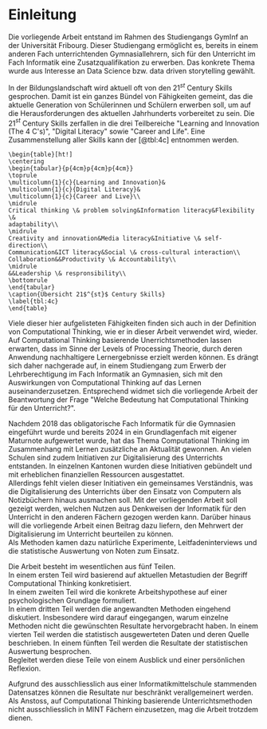 # Einleitung

Die vorliegende Arbeit entstand im Rahmen des Studiengangs GymInf an der
Universität Fribourg. Dieser Studiengang ermöglicht es, bereits in einem
anderen Fach unterrichtenden Gymnasiallehrern, sich für den Unterricht
im Fach Informatik eine Zusatzqualifikation zu erwerben. Das konkrete
Thema wurde aus Interesse an Data Science bzw. data driven storytelling
gewählt. 

In der Bildungslandschaft wird aktuell oft von den 21$^{st}$ Century Skills
gesprochen. Damit ist ein ganzes Bündel von Fähigkeiten gemeint, das die
aktuelle Generation von Schülerinnen und Schülern erwerben soll, um auf
die Herausforderungen des aktuellen Jahrhunderts vorbereitet zu sein.
Die 21$^{st}$ Century Skills zerfallen in die drei Teilbereiche "Learning and
Innovation (The 4 C's)", "Digital Literacy" sowie "Career and Life".
Eine Zusammenstellung aller Skills kann der [@tbl:4c] entnommen werden.

```{=latex}
\begin{table}[ht!]
\centering
\begin{tabular}{p{4cm}p{4cm}p{4cm}}
\toprule
\multicolumn{1}{c}{Learning and Innovation}&
\multicolumn{1}{c}{Digital Literacy}&
\multicolumn{1}{c}{Career and Live}\\
\midrule
Critical thinking \& problem solving&Information literacy&Flexibility \&
adaptability\\
\midrule
Creativity and innovation&Media literacy&Initiative \& self-direction\\
Communication&ICT literacy&Social \& cross-cultural interaction\\
Collaboration&&Productivity \& Accountability\\
\midrule
&&Leadership \& respronsibility\\
\bottomrule
\end{tabular}
\caption{Übersicht 21$^{st}$ Century Skills}
\label{tbl:4c}
\end{table}
```

Viele dieser hier aufgelisteten Fähigkeiten finden sich auch in der
Definition von Computational Thinking, wie er in dieser Arbeit
verwendet wird, wieder. 
Auf Computational Thinking basierende Unerrichtsmethoden lassen
erwarten, dass im Sinne der Levels of Processing Theorie, durch deren
Anwendung nachhaltigere Lernergebnisse erzielt werden können.
Es drängt sich daher nachgerade auf, in einem
Studiengang zum Erwerb der Lehrberechtigung im Fach Informatik an
Gymnasien, sich mit den Auswirkungen von Computational Thinking auf das
Lernen auseinanderzusetzen. Entsprechend widmet sich die vorliegende
Arbeit der Beantwortung der Frage "Welche Bedeutung hat Computational
Thinking für den Unterricht?".

Nachdem 2018 das obligatorische Fach Informatik für die Gymnasien
eingeführt wurde und bereits 2024 in ein Grundlagenfach mit eigener
Maturnote aufgewertet wurde, hat das Thema Computational Thinking im
Zusammenhang mit Lernen zusätzliche an Aktualität gewonnen. An vielen
Schulen sind zudem Initiativen zur Digitalisierung des Unterrichts
entstanden. In einzelnen Kantonen wurden diese Initiativen gebündelt und
mit erheblichen finanziellen Ressourcen ausgestattet.  
Allerdings fehlt vielen dieser Initiativen ein gemeinsames Verständnis,
was die Digitalisierung des Unterrichts über den Einsatz von Computern
als Notizbüchern hinaus ausmachen soll. Mit der vorliegenden Arbeit soll
gezeigt werden, welchen Nutzen aus Denkweisen der Informatik für den
Unterricht in den anderen Fächern gezogen werden kann. Darüber hinaus
will die vorliegende Arbeit 
einen Beitrag dazu liefern, den Mehrwert der Digitalisierung im
Unterricht beurteilen zu können.  
Als Methoden kamen dazu natürliche Experimente, Leitfadeninterviews und
die statistische Auswertung von Noten zum Einsatz.

Die Arbeit besteht im wesentlichen aus fünf Teilen.  
In einem ersten Teil wird basierend auf aktuellen Metastudien der Begriff
Computational Thinking konkretisiert.  
In einem zweiten Teil wird die konkrete Arbeitshypothese auf einer
psychologischen Grundlage formuliert.  
In einem dritten Teil werden die angewandten Methoden eingehend diskutiert.
Insbesondere wird darauf eingegangen, warum einzelne Methoden nicht die
gewünschten Resultate hervorgebracht haben.
In einem vierten Teil werden die statistisch ausgewerteten Daten und
deren Quelle beschrieben.
In einem fünften Teil werden die Resultate der statistischen Auswertung
besprochen.  
Begleitet werden diese Teile von einem Ausblick und einer persönlichen
Reflexion.

Aufgrund des ausschliesslich aus einer Informatikmittelschule stammenden
Datensatzes können die Resultate nur beschränkt verallgemeinert werden.
Als Anstoss, auf Computational Thinking basierende Unterrichtsmethoden
nicht ausschliesslich in MINT Fächern einzusetzen, mag die Arbeit
trotzdem dienen.
